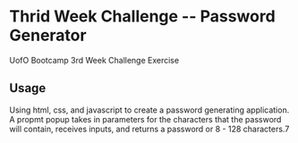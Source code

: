 # Thrid Week Challenge -- Password Generator

UofO Bootcamp 3rd Week Challenge Exercise

## Usage

Using html, css, and javascript to create a password generating application. A propmt popup takes in parameters for the characters that the password will contain, receives inputs, and returns a password or 8 - 128 characters.7



























